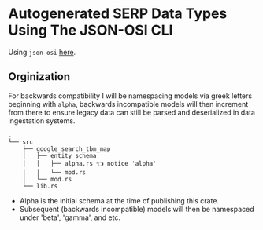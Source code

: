 # Autogenerated SERP Data Types Using The JSON-OSI CLI

Using `json-osi` [here](https://github.com/colbyn/json-osi).

## Orginization


For backwards compatibility I will be namespacing models via greek letters beginning with `alpha`, backwards incompatible models will then increment from there to ensure legacy data can still be parsed and deserialized in data ingestation systems.

```
.
└── src
    ├── google_search_tbm_map
    │   ├── entity_schema
    │   │   ├── alpha.rs 👈 notice 'alpha'
    │   │   └── mod.rs
    │   └── mod.rs
    └── lib.rs
```

- Alpha is the initial schema at the time of publishing this crate.
- Subsequent (backwards incompatible) models will then be namespaced under 'beta', 'gamma', and etc.

